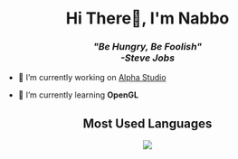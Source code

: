 <h1 align="center">Hi There👋, I'm Nabbo</h1>
<h3 align="center"><i> "Be Hungry, Be Foolish" <br> -Steve Jobs</i></h3>

- 🔭 I’m currently working on [Alpha Studio](https://github.com/UnNabbo/Alpha-Studio)

- 🌱 I’m currently learning **OpenGL**

<div align="center">
  <h2>Most Used Languages</h2>
<img src="https://github-readme-stats.vercel.app/api/top-langs/?username=UnNabbo&layout=compat&theme=onedark">
</div>
  
